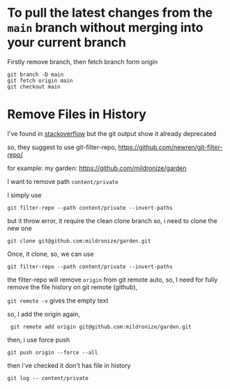 
# To pull the latest changes from the `main` branch without merging into your current branch

Firstly remove branch, then fetch branch form origin

```
git branch -D main
git fetch origin main
git checkout main
```

# Remove Files in History 

I've found in [stackoverflow](https://stackoverflow.com/questions/43762338/how-to-remove-file-from-git-history) but the git output  show it already deprecated

so, they suggest to use git-filter-repo, https://github.com/newren/git-filter-repo/

for example: my garden: https://github.com/mildronize/garden

I want to remove path `content/private`

I simply use


```
git filter-repo --path content/private --invert-paths
```

but it throw error, it require the clean clone branch
so, i need to clone the new one

```
git clone git@github.com:mildronize/garden.git
```

Once, it clone, so, we can use 

```
git filter-repo --path content/private --invert-paths
```

the filter-repo will remove `origin` from git remote auto,
so, I need for fully remove the file history on git remote (github), 

`git remote -v` gives the empty text

so, I add the origin again, 

```
 git remote add origin git@github.com:mildronize/garden.git
```

then, i use force push

```
git push origin --force --all
```

then i've checked it don't has file in history

```
git log -- content/private
```